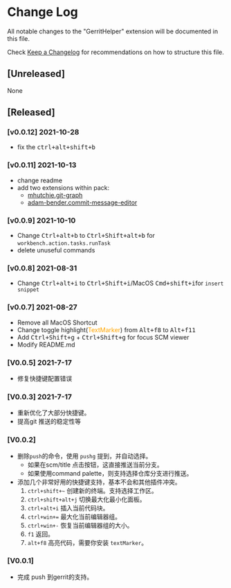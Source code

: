 # Change Log

All notable changes to the "GerritHelper" extension will be documented in this file.

Check [Keep a Changelog](http://keepachangelog.com/) for recommendations on how to structure this file.

## [Unreleased]

None

## [Released]

### [v0.0.12] 2021-10-28

- fix the <kbd>ctrl+alt+shift+b</kbd>

### [v0.0.11] 2021-10-13

- change readme
- add two extensions within pack:
  - [mhutchie.git-graph](https://marketplace.visualstudio.com/items?itemName=mhutchie.git-graph)
  - [adam-bender.commit-message-editor](https://marketplace.visualstudio.com/items?itemName=adam-bender.commit-message-editor)

### [v0.0.9] 2021-10-10

- Change <kbd>Ctrl+alt+b</kbd> to <kbd>Ctrl+Shift+alt+b</kbd> for `workbench.action.tasks.runTask`
- delete unuseful commands


### [v0.0.8] 2021-08-31

- Change <kbd>Ctrl+alt+i</kbd> to <kbd>Ctrl+Shift+i</kbd>/MacOS <kbd>Cmd+shift+i</kbd>for `insert snippet`

### [v0.0.7] 2021-08-27

- Remove all MacOS Shortcut
- Change toggle highlight(<font color=orange>TextMarker</font>) from <kbd>Alt+f8</kbd> to <kbd>Alt+f11</kbd>
- Add <kbd>Ctrl+Shift+g</kbd> + <kbd>Ctrl+Shift+g</kbd> for focus SCM viewer
- Modify README.md

### [V0.0.5] 2021-7-17

- 修复快捷键配置错误

### [V0.0.3] 2021-7-17

- 重新优化了大部分快捷键。
- 提高git 推送的稳定性等

### [V0.0.2]

- 删除`push`的命令，使用 `pushg` 提到，并自动选择。
  - 如果在scm/title 点击按钮，这直接推送当前分支。
  - 如果使用command palette，则支持选择仓库分支进行推送。
- 添加几个非常好用的快捷键支持，基本不会和其他插件冲突。
    1. `ctrl+shift+~` 创建新的终端。支持选择工作区。
    2. `ctrl+shift+alt+j` 切换最大化最小化面板。
    3. `ctrl+alt+i` 插入当前代码块。
    4. `ctrl+win+=` 最大化当前编辑器组。
    5. `ctrl+win+-` 恢复当前编辑器组的大小。
    7. `f1` 返回。
    8. `alt+f8` 高亮代码，需要你安装 `textMarker`。

### [V0.0.1]

- 完成 push 到gerrit的支持。

